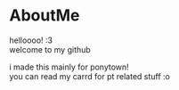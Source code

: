 # AboutMe

<p> helloooo! :3 <br>
welcome to my github <p>

<p> i made this mainly for ponytown! <br>
you can read my carrd for pt related stuff :o<p>
